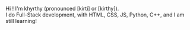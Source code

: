 Hi ! I'm khyrthy (pronounced [kirti] or [kirthy]).  
I do Full-Stack development, with HTML, CSS, JS, Python, C++, and I am still learning!


